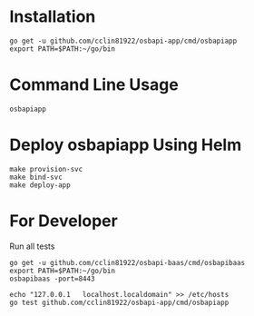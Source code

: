 # Installation

```
go get -u github.com/cclin81922/osbapi-app/cmd/osbapiapp
export PATH=$PATH:~/go/bin
```

# Command Line Usage

```
osbapiapp
```

# Deploy osbapiapp Using Helm

```
make provision-svc
make bind-svc
make deploy-app
```

# For Developer

Run all tests

```
go get -u github.com/cclin81922/osbapi-baas/cmd/osbapibaas
export PATH=$PATH:~/go/bin
osbapibaas -port=8443

echo "127.0.0.1   localhost.localdomain" >> /etc/hosts
go test github.com/cclin81922/osbapi-app/cmd/osbapiapp
```

